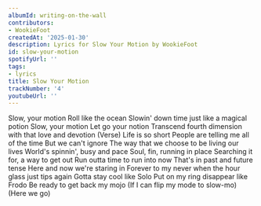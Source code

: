 ```yaml
---
albumId: writing-on-the-wall
contributors:
- WookieFoot
createdAt: '2025-01-30'
description: Lyrics for Slow Your Motion by WookieFoot
id: slow-your-motion
spotifyUrl: ''
tags:
- lyrics
title: Slow Your Motion
trackNumber: '4'
youtubeUrl: ''
---
```


Slow, your motion
Roll like the ocean
Slowin' down time just like a magical potion
Slow, your motion
Let go your notion
Transcend fourth dimension with that love and devotion
(Verse)
Life is so short
People are telling me all of the time
But we can't ignore
The way that we choose to be living our lives
World's spinnin', busy and pace
Soul, fin, running in place
Searching it for, a way to get out
Run outta time to run into now
That's in past and future tense
Here and now we're staring in
Forever to my never when the hour glass just tips again
Gotta stay cool like Solo
Put on my ring disappear like Frodo
Be ready to get back my mojo
(If I can flip my mode to slow-mo) (Here we go)
